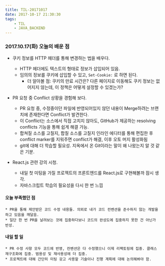 ```yaml
---
title: TIL-20171017
date: 2017-10-17 21:30:30
tags:
	- TIL
	- JAVA_BACKEND
---
```


### 2017.10.17(화) 오늘의 배운 점

* 쿠키 정보를 HTTP 헤더를 통해 변경하는 법을 배우다. 
	* HTTP 헤더에도 텍스트의 형태로 정보가 삽입되어 있음.
	* 임의의 정보를 쿠키에 삽입할 수 있고, `Set-Cookie:` 로 하면 된다.
		* 더 알아볼 점: 쿠키의 만료 시간은? 다른 페이지로 이동해도 쿠키 정보는 없어지지 않는데, 이 정책은 어떻게 설정할 수 있겠는가?
	
* PR 요청 중 Conflict 상황을 경험해 보다.
	* PR 요청 중, 수정중이던 파일에 반영되어있지 않던 내용이 Merge하려는 브랜치에 존재한다면 Conflict가 발견한다. 
	* 이 Conflict는 소스에서 직접 고치지 않아도, GitHub가 제공하는 resolving conflicts 기능을 통해 쉽게 해결 가능.
	* 합쳐질 소스를 고칠지, 합칠 소스를 고칠지 인라인 에디터를 통해 편집한 후 conflict marker를 지워주면 conflict가 해결, 이후 오토 머지 활성화됨
	* git에 대해 더 학습할 필요성. 지옥에서 온 Git이라는 말이 왜 나왔는지 알 것 같은 기분.

* React.js 관련 강의 시청. 
	* 내일 첫 미팅을 가질 프로젝트의 프론트엔드를 React.js로 구현해볼까 잠시 생각. 
	* 자바스크립트 학습의 필요성을 다시 한 번 느낌

#### 오늘 부족했던 점 
	* PR을 통해 제안받은 코드 수정 내용들. 의외로 내가 코드 컨벤션을 준수하지 않는 개발을 하고 있음을 깨달음. 
	* 일단 한 번 PR을 날려보는 것에 집중하다보니 코드의 완성도에 집중하지 못한 건 아닌가 반성. 

#### 내일 할 일
	* PR 수정 사항 모두 코드에 반영, 컨벤션은 다 수정했으니 이제 리팩토링에 집중. 클래스 재구조화에 집중. 범용성 및 재사용성에 더 집중. 
	* 프로젝트에 대해 간단히 미팅 갖고 사용할 기술이나 진행 계획에 대해 논의해봐야 함.


